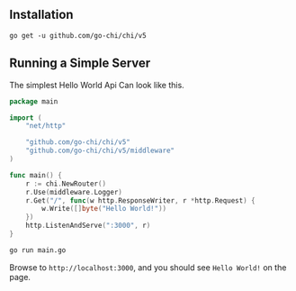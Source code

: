## Installation

`go get -u github.com/go-chi/chi/v5`


## Running a Simple Server

The simplest Hello World Api Can look like this.

```go
package main

import (
	"net/http"

	"github.com/go-chi/chi/v5"
	"github.com/go-chi/chi/v5/middleware"
)

func main() {
	r := chi.NewRouter()
	r.Use(middleware.Logger)
	r.Get("/", func(w http.ResponseWriter, r *http.Request) {
		w.Write([]byte("Hello World!"))
	})
	http.ListenAndServe(":3000", r)
}
```
```sh
go run main.go
```
Browse to `http://localhost:3000`, and you should see `Hello World!` on the page.

